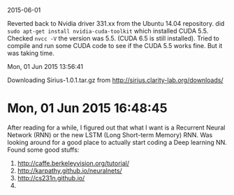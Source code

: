 2015-06-01

Reverted back to Nvidia driver 331.xx from the Ubuntu 14.04 repository. 
did `sudo apt-get install nvidia-cuda-toolkit` which installed CUDA 5.5. 
Checked `nvcc -V` the version was 5.5. (CUDA 6.5 is still installed).
Tried to compile and run some CUDA code to see if the CUDA 5.5 works fine. But it was taking time.

Mon, 01 Jun 2015 13:56:41

Downloading Sirius-1.0.1.tar.gz from <http://sirius.clarity-lab.org/downloads/>

Mon, 01 Jun 2015 16:48:45
==============================

 After reading for a while, I figured out that what I want is a Recurrent Neural Network (RNN) or the new LSTM (Long Short-term Memory) RNN.
Was looking around for a good place to actually start coding a Deep learning NN. Found some good stuffs:

1. <http://caffe.berkeleyvision.org/tutorial/>
2. <http://karpathy.github.io/neuralnets/>
3. <http://cs231n.github.io/>
4. 